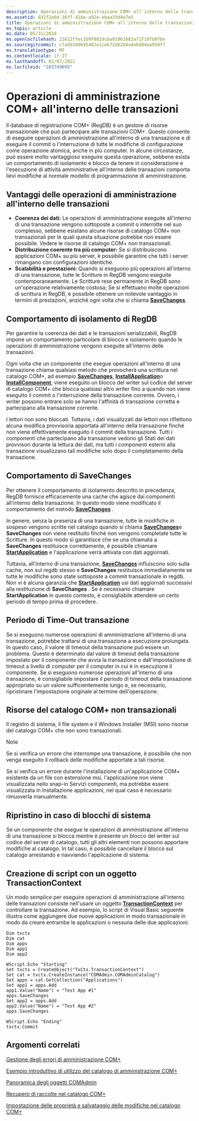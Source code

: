 ```yaml
---
description: Operazioni di amministrazione COM+ all'interno delle transazioni
ms.assetid: 832f2e6d-26ff-416e-a92e-ebaa33d4e7e5
title: Operazioni di amministrazione COM+ all'interno delle transazioni
ms.topic: article
ms.date: 05/31/2018
ms.openlocfilehash: 21612ffec1b9f082dc6a91861882a71f18fb07be
ms.sourcegitcommit: c7add10d695482e1ceb72d62b8a4ebd84ea050f7
ms.translationtype: MT
ms.contentlocale: it-IT
ms.lasthandoff: 01/07/2021
ms.locfileid: "103749095"
---
```

# <a name="com-administration-operations-within-transactions"></a>Operazioni di amministrazione COM+ all'interno delle transazioni

Il database di registrazione COM+ (RegDB) è un gestore di risorse transazionale che può partecipare alle transazioni COM+. Questo consente di eseguire operazioni di amministrazione all'interno di una transazione e di eseguire il commit o l'interruzione di tutte le modifiche di configurazione come operazione atomica, anche in più computer. In alcune circostanze, può essere molto vantaggioso eseguire questa operazione, sebbene esista un comportamento di isolamento e blocco da tenere in considerazione e l'esecuzione di attività amministrative all'interno delle transazioni comporta lievi modifiche al normale modello di programmazione di amministrazione.

## <a name="benefits-of-doing-administration-operations-within-transactions"></a>Vantaggi delle operazioni di amministrazione all'interno delle transazioni

-   **Coerenza dei dati:** Le operazioni di amministrazione eseguite all'interno di una transazione vengono sottoposte a commit o interrotte nel suo complesso, sebbene esistano alcune risorse di catalogo COM+ non transazionali per le quali questa situazione potrebbe non essere possibile. Vedere le risorse di catalogo COM+ non transazionali.
-   **Distribuzione coerente tra più computer:** Se si distribuiscono applicazioni COM+ su più server, è possibile garantire che tutti i server rimangano con configurazioni identiche.
-   **Scalabilità e prestazioni:** Quando si eseguono più operazioni all'interno di una transazione, tutte le Scritture in RegDB vengono eseguite contemporaneamente. Le Scritture rese permanente in RegDB sono un'operazione relativamente costosa; Se si effettuano molte operazioni di scrittura in RegDB, è possibile ottenere un notevole vantaggio in termini di prestazioni, anziché ogni volta che si chiama [**SaveChanges**](/windows/desktop/api/ComAdmin/nf-comadmin-icatalogcollection-savechanges).

## <a name="isolation-behavior-of-regdb"></a>Comportamento di isolamento di RegDB

Per garantire la coerenza dei dati e le transazioni serializzabili, RegDB impone un comportamento particolare di blocco e isolamento quando le operazioni di amministrazione vengono eseguite all'interno delle transazioni.

Ogni volta che un componente che esegue operazioni all'interno di una transazione chiama qualsiasi metodo che provocherà una scrittura nel catalogo COM+, ad esempio [**SaveChanges**](/windows/desktop/api/ComAdmin/nf-comadmin-icatalogcollection-savechanges), [**InstallApplication**](/windows/desktop/api/ComAdmin/nf-comadmin-icomadmincatalog-installapplication)o [**InstallComponent**](/windows/desktop/api/ComAdmin/nf-comadmin-icomadmincatalog-installcomponent), viene eseguito un blocco del writer sul codice del server di catalogo COM+ che blocca qualsiasi altro writer fino a quando non viene eseguito il commit o l'interruzione della transazione corrente. Ovvero, i writer possono entrare solo se hanno l'affinità di transazione corretta e partecipano alla transazione corrente.

I lettori non sono bloccati. Tuttavia, i dati visualizzati dai lettori non riflettono alcuna modifica provvisoria apportata all'interno della transazione finché non viene effettivamente eseguito il commit della transazione. Tutti i componenti che partecipano alla transazione vedono gli Stati dei dati provvisori durante la lettura dei dati, ma tutti i componenti esterni alla transazione visualizzano tali modifiche solo dopo il completamento della transazione.

## <a name="savechanges-behavior"></a>Comportamento di SaveChanges

Per ottenere il comportamento di isolamento descritto in precedenza, RegDB fornisce efficacemente una cache che agisce dai componenti all'interno della transazione. In questo modo viene modificato il comportamento del metodo [**SaveChanges**](/windows/desktop/api/ComAdmin/nf-comadmin-icatalogcollection-savechanges) .

In genere, senza la presenza di una transazione, tutte le modifiche in sospeso vengono scritte nel catalogo quando si chiama [**SaveChanges**](/windows/desktop/api/ComAdmin/nf-comadmin-icatalogcollection-savechanges)e **SaveChanges** non viene restituito finché non vengono completate tutte le Scritture. In questo modo si garantisce che se una chiamata a **SaveChanges** restituisce correttamente, è possibile chiamare [**StartApplication**](/windows/desktop/api/ComAdmin/nf-comadmin-icomadmincatalog-startapplication) e l'applicazione verrà attivata con dati aggiornati.

Tuttavia, all'interno di una transazione, [**SaveChanges**](/windows/desktop/api/ComAdmin/nf-comadmin-icatalogcollection-savechanges) influiscono solo sulla cache, non sul regdb stesso e **SaveChanges** restituisce immediatamente se tutte le modifiche sono state sottoposte a commit transazionale in regdb. Non vi è alcuna garanzia che [**StartApplication**](/windows/desktop/api/ComAdmin/nf-comadmin-icomadmincatalog-startapplication) usi dati aggiornati successivi alla restituzione di **SaveChanges** . Se è necessario chiamare **StartApplication** in questo contesto, è consigliabile attendere un certo periodo di tempo prima di procedere.

## <a name="transaction-time-out-period"></a>Periodo di Time-Out transazione

Se si eseguono numerose operazioni di amministrazione all'interno di una transazione, potrebbe trattarsi di una transazione a esecuzione prolungata. In questo caso, il valore di timeout della transazione può essere un problema. Questo è determinato dal valore di timeout della transazione impostato per il componente che avvia la transazione o dall'impostazione di timeout a livello di computer per il computer in cui è in esecuzione il componente. Se si eseguono numerose operazioni all'interno di una transazione, è consigliabile impostare il periodo di timeout della transazione appropriato su un valore sufficientemente lungo e, se necessario, ripristinare l'impostazione originale al termine dell'operazione.

## <a name="non-transactional-com-catalog-resources"></a>Risorse del catalogo COM+ non transazionali

Il registro di sistema, il file system e il Windows Installer (MSI) sono risorse del catalogo COM+ che non sono transazionali.

> [!Note]  
> Se si verifica un errore che interrompe una transazione, è possibile che non venga eseguito il rollback delle modifiche apportate a tali risorse.

 

Se si verifica un errore durante l'installazione di un'applicazione COM+ esistente da un file con estensione msi, l'applicazione non viene visualizzata nello snap-in Servizi componenti, ma potrebbe essere visualizzata in Installazione applicazioni, nel qual caso è necessario rimuoverla manualmente.

## <a name="recovering-in-the-event-of-system-hangs"></a>Ripristino in caso di blocchi di sistema

Se un componente che esegue le operazioni di amministrazione all'interno di una transazione si blocca mentre è presente un blocco del writer sul codice del server di catalogo, tutti gli altri elementi non possono apportare modifiche al catalogo. In tal caso, è possibile cancellare il blocco sul catalogo arrestando e riavviando l'applicazione di sistema.

## <a name="scripting-with-a-transactioncontext-object"></a>Creazione di script con un oggetto TransactionContext

Un modo semplice per eseguire operazioni di amministrazione all'interno delle transazioni consiste nell'usare un oggetto [**TransactionContext**](transactioncontext.md) per controllare la transazione. Ad esempio, lo script di Visual Basic seguente illustra come aggiungere due nuove applicazioni in modo transazionale in modo da creare entrambe le applicazioni o nessuna delle due applicazioni:


```VB
Dim txctx
Dim cat
Dim apps
Dim app1
Dim app2
  
WScript.Echo "Starting"
Set txctx = CreateObject("TxCtx.TransactionContext")
Set cat = txctx.CreateInstance("COMAdmin.COMAdminCatalog")
Set apps = cat.GetCollection("Applications")
Set app1 = apps.Add
app1.Value("Name") = "Test App #1"
apps.SaveChanges
Set app2 = apps.Add
app2.Value("Name") = "Test App #2"
apps.SaveChanges
  
WScript.Echo "Ending"
txctx.Commit

```



## <a name="related-topics"></a>Argomenti correlati

<dl> <dt>

[Gestione degli errori di amministrazione COM+](handling-com--administration-errors.md)
</dt> <dt>

[Esempio introduttivo di utilizzo del catalogo di amministrazione COM+](introductory-example-using-the-com--administration-catalog.md)
</dt> <dt>

[Panoramica degli oggetti COMAdmin](overview-of-the-comadmin-objects.md)
</dt> <dt>

[Recupero di raccolte nel catalogo COM+](retrieving-collections-on-the-com--catalog.md)
</dt> <dt>

[Impostazione delle proprietà e salvataggio delle modifiche nel catalogo COM+](setting-properties-and-saving-changes-to-the-com--catalog.md)
</dt> </dl>

 

 



